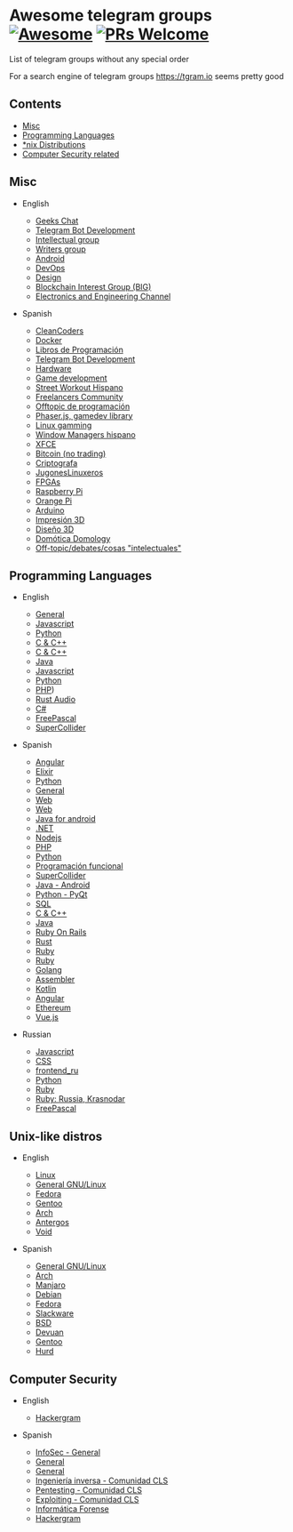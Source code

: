 # Awesome telegram groups [![Awesome](https://awesome.re/badge.svg)](https://awesome.re) [![PRs Welcome](https://img.shields.io/badge/PRs-welcome-brightgreen.svg?style=flat-square)](http://makeapullrequest.com) 

List of telegram groups without any special order

For a search engine of telegram groups https://tgram.io seems pretty good 

## Contents

- [Misc](#misc)
- [Programming Languages](#programming-languages)
- [*nix Distributions](#unix-like-distros)
- [Computer Security related](#computer-security)

## Misc

- English
  - [Geeks Chat](https://telegram.me/geeksChat)
  - [Telegram Bot Development](https://telegram.me/botsChat)
  - [Intellectual group](https://telegram.me/joinfreethinkers)
  - [Writers group](http://telegram.me/WritersClub)
  - [Android](https://t.me/joinchat/AAAAAEFs51MT1z2bWDhZBQ)
  - [DevOps](https://t.me/joinchat/BkBvqULzhcG1AhRE7ljMyg)
  - [Design](https://t.me/joinchat/AAAAAEKREgzW3ypwIjRwpQ)
  - [Blockchain Interest Group (BIG)](https://t.me/bigorg)
  - [Electronics and Engineering Channel](https://t.me/EngineerAddict)

- Spanish
  - [CleanCoders](https://t.me/cleancoders)
  - [Docker](https://telegram.me/DockerEs)
  - [Libros de Programación](https://t.me/LibPro)
  - [Telegram Bot Development](https://t.me/TgBotDevs)
  - [Hardware](https://telegram.me/pcMasterRaze)
  - [Game development](https://telegram.me/gamedev_es)
  - [Street Workout Hispano](https://t.me/SWHis)
  - [Freelancers Community](https://t.me/freelancersve)
  - [Offtopic de programación](https://t.me/OfftopicProgramacion)
  - [Phaser.js, gamedev library](https://t.me/phaser_es)
  - [Linux gamming](https://t.me/EnLinuxjugamos)
  - [Window Managers hispano](https://t.me/window_manager_Latam)
  - [XFCE](https://telegram.me/grupoxfce)
  - [Bitcoin (no trading)](https://t.me/Bitcoin_Tecnico)
  - [Criptografa](https://t.me/criptored)
  - [JugonesLinuxeros](https://t.me/jugoneslinuxeros)
  - [FPGAs](https://t.me/fpga_es)
  - [Raspberry Pi](https://t.me/GrupoRaspberryPi)
  - [Orange Pi](https://t.me/naranjapi)
  - [Arduino](https://t.me/arduchino)
  - [Impresión 3D](https://t.me/imprime3d)
  - [Diseño 3D](https://t.me/disenos3d)
  - [Domótica Domology](https://t.me/Domology)
  - [Off-topic/debates/cosas "intelectuales"](https://t.me/thinker_lovers)

## Programming Languages

- English
  - [General](https://telegram.me/theprogrammingartgroup)
  - [Javascript](https://telegram.me/nairobijs)
  - [Python](https://t.me/pythongroup)
  - [C & C++](https://t.me/joinchat/AAAAAD_cJVeMzHBQMtxB5w)
  - [C & C++](https://telegram.me/programminginc)
  - [Java](https://t.me/joinchat/AAAAAEHS8_F0yoL401QNuQ)
  - [Javascript](https://t.me/joinchat/AAAAAEEU-CGtxqPvZzRXug)
  - [Python](https://t.me/joinchat/AAAAAEI6mgRpU8Ook_LZiQ)
  - [PHP](https://t.me/joinchat/AAAAAEI7auDV7fUlhQpKbw))
  - [Rust Audio](https://t.me/joinchat/BfEhnw0l4386Uzi5elmGrQ)
  - [C#](https://t.me/joinchat/BkBvqUMHMofJD5zUIN16wg)
  - [FreePascal](https://t.me/freepascal_en)
  - [SuperCollider](https://t.me/supercollider_en)

- Spanish
  - [Angular](https://t.me/AngularWeb)
  - [Elixir](https://t.me/elixirES)
  - [Python](http://Telegram.me/pythonesp)
  - [General](https://telegram.me/general_programacion)
  - [Web](http://Telegram.me/programarwebs)
  - [Web](http://t.me/WebESP)
  - [Java for android](https://telegram.me/programacionjavaandroid)
  - [.NET](https://t.me/dotnetesp)
  - [Nodejs](https://telegram.me/programadores_nodejs)
  - [PHP](https://telegram.me/joinchat/CKcrRUDOJwkooeKqcQk7Nw)
  - [Python](https://telegram.me/Python_es)
  - [Programación funcional](https://t.me/programacionFuncional)
  - [SuperCollider](https://t.me/supercollider_es)
  - [Java - Android](https://telegram.me/sdkandroid)
  - [Python - PyQt](https://telegram.me/pyqte)
  - [SQL](https://telegram.me/esequele)
  - [C & C++](https://t.me/programacioncycpp)
  - [Java](https://telegram.me/programacion_Java)
  - [Ruby On Rails](https://t.me/Ruby_Rails)
  - [Rust](https://t.me/rust_es)
  - [Ruby](https://t.me/Ruby_es)
  - [Ruby](https://t.me/rubymotions)
  - [Golang](https://t.me/go_espana)
  - [Assembler](https://t.me/AsmESP)
  - [Kotlin](https://t.me/kotlinES)
  - [Angular](https://t.me/AngularWeb)
  - [Ethereum](https://t.me/ethesp)
  - [Vue.js](https://t.me/vuejsgroup)

- Russian
  - [Javascript](https://t.me/javascript_ru)
  - [CSS](https://t.me/css_ru)
  - [frontend_ru](https://t.me/frontend_ru)
  - [Python](https://t.me/itforge)
  - [Ruby](https://t.me/rubyata)
  - [Ruby: Russia, Krasnodar](https://t.me/rubykrd)
  - [FreePascal](https://t.me/Delphi_Lazarus)

## Unix-like distros

- English
  - [Linux](https://t.me/joinchat/AAAAAEJIlclCRzYqrMYwNQ)
  - [General GNU/Linux](https://telegram.me/linux_group)
  - [Fedora](https://t.me/fedora)
  - [Gentoo](https://t.me/gentoogram)
  - [Arch](https://t.me/archlinuxgroup)
  - [Antergos](https://telegram.me/Antergos)
  - [Void](https://t.me/voidlin)

- Spanish
  - [General GNU/Linux](https://telegram.me/lignux)
  - [Arch](https://telegram.me/Archlinux_es)
  - [Manjaro](https://telegram.me/manjarolinuxes)
  - [Debian](https://telegram.me/Debian_es)
  - [Fedora](https://t.me/fedoraesp)
  - [Slackware](https://telegram.me/slackware_es)
  - [BSD](https://t.me/sistemasbsd)
  - [Devuan](https://t.me/devuanlinux)
  - [Gentoo](https://t.me/gentoo_rocks)
  - [Hurd](https://t.me/grupohurd)

## Computer Security

- English
  - [Hackergram](https://t.me/joinchat/AFME_0QJlOiGOShd3ER2-w)

- Spanish
  - [InfoSec - General](https://telegram.me/infoseces)
  - [General](https://telegram.me/seginformatica)
  - [General](https://telegram.me/hackplayers)
  - [Ingeniería inversa - Comunidad CLS](https://telegram.me/crackslatinos)
  - [Pentesting - Comunidad CLS](https://telegram.me/CLSPentesting)
  - [Exploiting - Comunidad CLS](https://telegram.me/CLSExploits)
  - [Informática Forense](https://telegram.me/forense)
  - [Hackergram](https://t.me/joinchat/AFME_zz0ZasE5xxssOGXwA)
